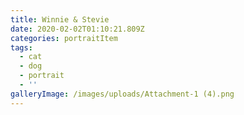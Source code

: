 ```yaml
---
title: Winnie & Stevie
date: 2020-02-02T01:10:21.809Z
categories: portraitItem
tags:
  - cat
  - dog
  - portrait
  - ''
galleryImage: /images/uploads/Attachment-1 (4).png
---
```


